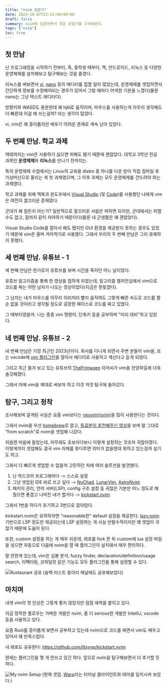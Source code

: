 ```yaml
---
title: "nvim 입문기"
date: 2023-10-07T23:23:00+09:00
draft: false
summary: nvim에 입문하면서 겪은 모험기를 끄적여본다.
tags: ["nvim"]
toc: true
---
```


## 첫 만남

난 프로그래밍을 시작하기 전부터, 즉, 중학생 때부터, 맥, 안드로이드, 리눅스 등 다양한 운영체제를 설치해보고 탐구해보는 것을 즐겼다.

리눅스를 써보면서 [vi](https://en.wikipedia.org/wiki/Vi), [nano](https://www.nano-editor.org/) 등의 에디터를 접할 일이 많았는데, 
운영체제를 셋업하면서 간단하게 정보를 수정해야되는 경우가 있어서 그럴 때마다 어색한 기분을 느꼈다(물론 nano는 그냥 텍스트 에디터다).

방향키와 WASD도 충분한데 왜 hjkl로 움직이며, 마우스를 사용하는게 아무리 생각해도 더 빠른데 이걸 왜 쓰는걸까? 라는 생각이 많았다.

vi, vim은 꽤 흥미롭지만 배우기 어려운 존재로 계속 남아 있었다.

## 두 번째 만남. 학교 과제

여태까지는 vim은 사용하기 싫으면 피해도 됐기 때문에 괜찮았다. 대학교 3학년 전공 과목인 **운영체제**와 **리눅스**를 만나기 전까지는.

특히 운영체제 수업에서는 Linux의 교육용 distro 중 하나를 다운 받아 직접 컴파일 후 가상머신으로 올리는 게 첫 과제였으며, 그 이후 과제는 모두 운영체제를 건드려야 하는 과제였다.

학교 과제를 위해 맥북과 윈도우에서 [Visual Studio](https://visualstudio.microsoft.com/) (및 [Code](https://code.visualstudio.com/))를 사용했던 나에게 vim은 여전히 껄끄러운 존재였다.

군대가 왜 힘든지 아는가? 일반적으로 껄끄러운 사람은 피하면 되지만, 군대에서는 피할 수도 없고, 잠까지 같이 자야하기 때문이다(물론 내 군생활은 꽤 괜찮았다).

Visual Studio Code를 깔아서 해도 됐지만 GUI 환경을 제공받지 못하는 경우도 있었기 때문에 vim은 울며 겨자먹기로 사용했다. 그래서 우리의 두 번째 만남은 그리 유쾌하지 못했다.

## 세 번째 만남. 유튜브 - 1

세 번째 만남은 한가로이 유튜브를 보며 시간을 죽이던 어느 날이었다.

유튜브 알고리즘을 통해 한 영상을 접하게 되었는데, 알고리즘 챔피언십에서 vim으로 코드를 짜는 어떤 남자가 나오는 영상이었다(지금은 못찾겠다).

그 남자는 내가 마우스를 아무리 이리저리 빨리 움직여도 그렇게 빠른 속도로 코드를 짤 순 없을 것이라고 생각될 정도로 굉장한 페이스로 코드를 짜고 있었다.

그 때부터였을까. 나는 종종 vim 명령어, 단축키 등을 공부하며 "미리 대비"하고 있었다.

## 네 번째 만남. 유튜브 - 2

네 번째 만남은 가장 최근인 2023년이다. 회사를 다니게 되면서 주변 분들이 vim을, 또는 vscode에 [vim 플러그인](https://marketplace.visualstudio.com/items?itemName=vscodevim.vim)을 깔아서 에디터로 사용하고 계신다고 듣게 되었다.

그리고 최근 즐겨 보고 있는 유튜브의 [ThePrimagen](https://www.youtube.com/ThePrimeagen) 아저씨가 vim을 찬양하길래 더욱 솔깃해졌다.

그래서 아예 vim을 제대로 써보자 하고 이것 저것 탐구에 들어갔다.

## 탐구, 그리고 정착

조사해보며 알게된 사실은 요즘 vim보다는 [neovim(nvim)](https://neovim.io/)을 많이 사용한다는 것이다.

그래서 nvim을 우선 [homebrew](https://brew.sh/)로 깔고, [동료분이 추천해주신 영상](https://www.youtube.com/watch?v=w7i4amO_zaE)을 보며 말 그대로 "from scratch"로 nvim을 셋업해 나갔다.

처음엔 마음에 들었는데, 아무래도 초보자다보니 이렇게 설정하는 것조차 귀찮아졌다. 이렇게까지 셋업해도 결국 vim 자체를 못다루면 의미가 없을텐데 뭐하고 있는걸까 싶기도 하고.

그래서 더 빠르게 셋업할 수 없을까 고민하던 차에 여러 솔루션을 발견했다.

1. 난 하드코어 프로그래머다 -> 스스로 설정
2. 그냥 셋업된 IDE 바로 쓰고 싶다 -> [NvChad](https://github.com/NvChad/NvChad), [LunarVim](https://github.com/LunarVim/LunarVim), [AstroNvim](https://github.com/AstroNvim/AstroNvim)
3. 패키지 관리, 언어 서버(LSP), config 구조 설정 등 귀찮은 기본만 어느 정도로 해줬으면 좋겠고 나머진 내가 할거다 -> [kickstart.nvim](https://github.com/nvim-lua/kickstart.nvim)

그래서 1번을 하다가 포기하고 3번으로 갈아탔다.

kickstart.nvim은 요약하자면 "reasonable한" default 설정을 제공한다. [lazy.nvim](https://github.com/folke/lazy.nvim) 기반으로 LSP 정도만 제공되는데 LSP 설정하는 게 사실 반필수적이지만 꽤 셋업이 귀찮기 때문에 도움이 된다.

또한, custom 설정을 하는 게 매우 쉬운데, 레포를 fork 뜬 뒤 custom에 lua 설정 파일을 넣으면 자동으로 다음에 nvim을 열 때 플러그인이 설치돼서 매우 편리하다.

말 안한게 있는데, vim은 심볼 분석, fuzzy finder, declaration/definition/usage search, 리팩터링, 코파일럿 같은 기능도 모두 플러그인을 통해 설정할 수 있다.

![Rustaurant 공유](https://github.com/litsynp/litsynp.github.io/assets/42485462/0e2a43c2-d1dc-4ea6-9072-14c272c27354)
(슬랙 러스트 동아리 채널에도 공유해보았다)

## 마치며

내게 vim의 첫 인상은 그렇게 좋지 않았지만 점점 애착을 붙이고 있다.

지금 정착한 플로우는 가벼운 개발은 nvim, 좀 더 serious한 개발은 IntelliJ, vscode 등을 사용하고 있다.

요즘 Rust를 흥미롭게 보면서 공부하고 있는데 nvim으로 코드를 짜면서 vim도 배우고 있어서 꽤 만족스럽다.

내 레포도 공유한다: https://github.com/litsynp/kickstart.nvim

현재는 플러그인을 몇 개 안쓰고 있긴 하다. 앞으로 nvim을 탐구해보면서 더 추가할 듯 하다.

![My nvim Setup](https://github.com/litsynp/litsynp.github.io/assets/42485462/fac48b37-b473-4fce-9a80-3652f4424422)
(현재 셋업. [Warp](https://www.warp.dev/)라는 터미널 클라이언트와 테마를 일치시켜 보았다.)

